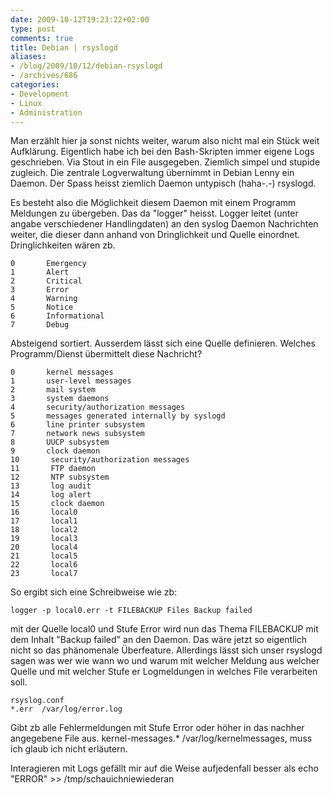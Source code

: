 ```yaml
---
date: 2009-10-12T19:23:22+02:00
type: post
comments: true
title: Debian | rsyslogd
aliases:
- /blog/2009/10/12/debian-rsyslogd
- /archives/686
categories:
- Development
- Linux
- Administration
---
```


Man erzählt hier ja sonst nichts weiter, warum also nicht mal ein Stück
weit Aufklärung. Eigentlich habe ich bei den Bash-Skripten immer eigene
Logs geschrieben. Via Stout in ein File ausgegeben. Ziemlich simpel und
stupide zugleich. Die zentrale Logverwaltung übernimmt in Debian Lenny ein
Daemon. Der Spass heisst ziemlich Daemon untypisch (haha-.-) rsyslogd.

Es besteht also die Möglichkeit diesem Daemon mit einem Programm Meldungen
zu übergeben. Das da "logger" heisst. Logger leitet (unter angabe
verschiedener Handlingdaten) an den syslog Daemon Nachrichten weiter, die
dieser dann anhand von Dringlichkeit und Quelle einordnet.
Dringlichkeiten wären zb.

```
0       Emergency
1       Alert
2       Critical
3       Error
4       Warning
5       Notice
6       Informational
7       Debug
```

Absteigend sortiert. Ausserdem lässt sich eine Quelle definieren. Welches Programm/Dienst übermittelt diese Nachricht?

```
0       kernel messages
1       user-level messages
2       mail system
3       system daemons
4       security/authorization messages
5       messages generated internally by syslogd
6       line printer subsystem
7       network news subsystem
8       UUCP subsystem
9       clock daemon
10       security/authorization messages
11       FTP daemon
12       NTP subsystem
13       log audit
14       log alert
15       clock daemon
16       local0
17       local1
18       local2
19       local3
20       local4
21       local5
22       local6
23       local7
```

So ergibt sich eine Schreibweise wie zb:

```
logger -p local0.err -t FILEBACKUP Files Backup failed
```

mit der Quelle local0 und Stufe Error wird nun das Thema FILEBACKUP mit dem
Inhalt "Backup failed" an den Daemon.  Das wäre jetzt so eigentlich nicht
so das phänomenale Überfeature. Allerdings lässt sich unser rsyslogd sagen
was wer wie wann wo und warum mit welcher Meldung aus welcher Quelle und
mit welcher Stufe er Logmeldungen in welches File verarbeiten soll.

```
rsyslog.conf
*.err  /var/log/error.log
```

Gibt zb alle Fehlermeldungen mit Stufe Error oder höher in das nachher
angegebene File aus.  kernel-messages.* /var/log/kernelmessages, muss ich
glaub ich nicht erläutern.

Interagieren mit Logs gefällt mir auf die Weise aufjedenfall besser als
echo "ERROR" >> /tmp/schauichniewiederan
